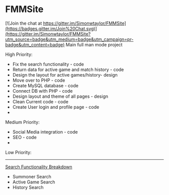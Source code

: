 # FMMSite

[![Join the chat at https://gitter.im/Simonwtaylor/FMMSite](https://badges.gitter.im/Join%20Chat.svg)](https://gitter.im/Simonwtaylor/FMMSite?utm_source=badge&utm_medium=badge&utm_campaign=pr-badge&utm_content=badge)
Main full man mode project 

High Priority:
- Fix the search functionality - code
- Return data for active game and match history - code
- Design the layout for active games/history- design 
- Move over to PHP - code 
- Create MySQL database - code 
- Connect DB with PHP - code 
- Design layout and theme of all pages - design 
- Clean Current code - code 
- Create User login and profile page - code 
- 

Medium Priority: 
- Social Media integration - code
- SEO - code 
- 



Low Priority: 




**************************************************
<u>Search Functionality Breakdown</u>
<ul>
<li>Summoner Search</li>
<li>Active Game Search</li>
<li>History Search</li>
</ul>

